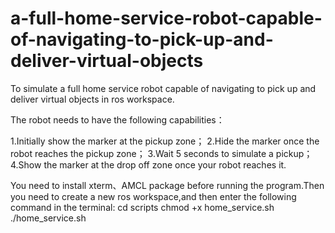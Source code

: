 # a-full-home-service-robot-capable-of-navigating-to-pick-up-and-deliver-virtual-objects 
To simulate a full home service robot capable of navigating to pick up and deliver virtual objects in ros workspace.

The robot needs to have the following capabilities：

1.Initially show the marker at the pickup zone；
2.Hide the marker once the robot reaches the pickup zone；
3.Wait 5 seconds to simulate a pickup；
4.Show the marker at the drop off zone once your robot reaches it.

You need to install xterm、AMCL package before running the program.Then you need to create a new ros workspace,and then enter the following command in the terminal:
cd scripts
chmod +x home_service.sh
./home_service.sh

